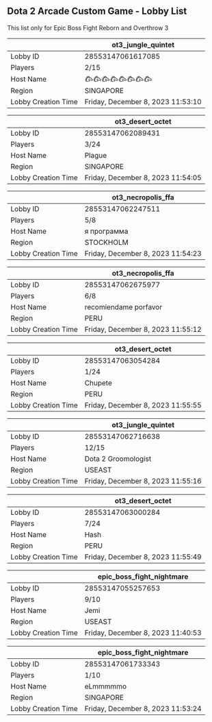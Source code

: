## Dota 2 Arcade Custom Game - Lobby List

This list only for Epic Boss Fight Reborn and Overthrow 3

|  | ot3_jungle_quintet |
| ------ | ------ |
| Lobby ID | 28553147061617085 |
| Players | 2/15 |
| Host Name | 𐂃𐂃𐂃𐂃𐂃𐂃𐂃𐂃 |
| Region | SINGAPORE |
| Lobby Creation Time | Friday, December 8, 2023 11:53:10 |


|  | ot3_desert_octet |
| ------ | ------ |
| Lobby ID | 28553147062089431 |
| Players | 3/24 |
| Host Name | Plague |
| Region | SINGAPORE |
| Lobby Creation Time | Friday, December 8, 2023 11:54:05 |


|  | ot3_necropolis_ffa |
| ------ | ------ |
| Lobby ID | 28553147062247511 |
| Players | 5/8 |
| Host Name | я программа |
| Region | STOCKHOLM |
| Lobby Creation Time | Friday, December 8, 2023 11:54:23 |


|  | ot3_necropolis_ffa |
| ------ | ------ |
| Lobby ID | 28553147062675977 |
| Players | 6/8 |
| Host Name | recomiendame porfavor |
| Region | PERU |
| Lobby Creation Time | Friday, December 8, 2023 11:55:12 |


|  | ot3_desert_octet |
| ------ | ------ |
| Lobby ID | 28553147063054284 |
| Players | 1/24 |
| Host Name | Chupete |
| Region | PERU |
| Lobby Creation Time | Friday, December 8, 2023 11:55:55 |


|  | ot3_jungle_quintet |
| ------ | ------ |
| Lobby ID | 28553147062716638 |
| Players | 12/15 |
| Host Name | Dota 2 Groomologist |
| Region | USEAST |
| Lobby Creation Time | Friday, December 8, 2023 11:55:16 |


|  | ot3_desert_octet |
| ------ | ------ |
| Lobby ID | 28553147063000284 |
| Players | 7/24 |
| Host Name | Hash |
| Region | PERU |
| Lobby Creation Time | Friday, December 8, 2023 11:55:49 |


|  | epic_boss_fight_nightmare |
| ------ | ------ |
| Lobby ID | 28553147055257653 |
| Players | 9/10 |
| Host Name | Jemi |
| Region | USEAST |
| Lobby Creation Time | Friday, December 8, 2023 11:40:53 |


|  | epic_boss_fight_nightmare |
| ------ | ------ |
| Lobby ID | 28553147061733343 |
| Players | 1/10 |
| Host Name | eLmmmmmo |
| Region | SINGAPORE |
| Lobby Creation Time | Friday, December 8, 2023 11:53:24 |


